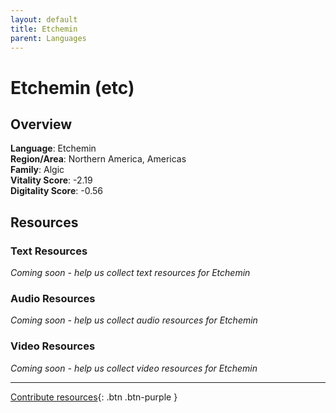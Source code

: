 ```yaml
---
layout: default
title: Etchemin
parent: Languages
---
```


# Etchemin (etc)

## Overview

**Language**: Etchemin  
**Region/Area**: Northern America, Americas  
**Family**: Algic  
**Vitality Score**: -2.19  
**Digitality Score**: -0.56  

## Resources

### Text Resources
*Coming soon - help us collect text resources for Etchemin*

### Audio Resources
*Coming soon - help us collect audio resources for Etchemin*

### Video Resources
*Coming soon - help us collect video resources for Etchemin*

---

[Contribute resources](https://fairtrain.github.io/){: .btn .btn-purple }

